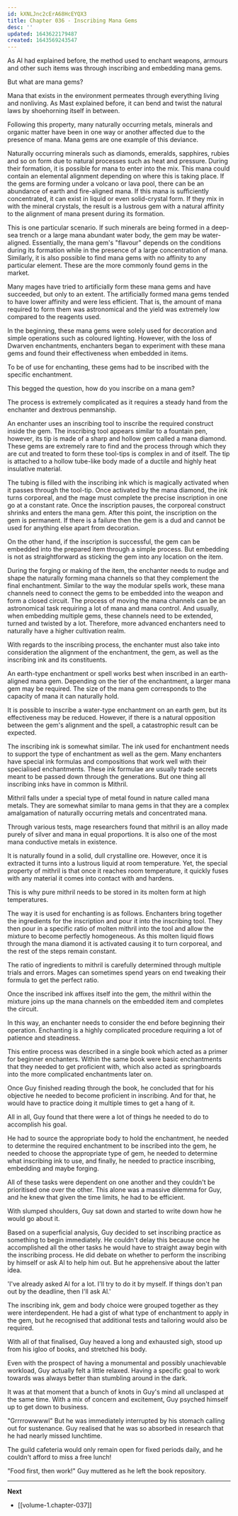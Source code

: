 ```yaml
---
id: kXNLJnc2cErA68HcEYQX3
title: Chapter 036 - Inscribing Mana Gems
desc: ''
updated: 1643622179487
created: 1643569243547
---
```


As Al had explained before, the method used to enchant weapons, armours and other such items was through inscribing and embedding mana gems.

But what are mana gems?

Mana that exists in the environment permeates through everything living and nonliving. As Mast explained before, it can bend and twist the natural laws by shoehorning itself in between.

Following this property, many naturally occurring metals, minerals and organic matter have been in one way or another affected due to the presence of mana. Mana gems are one example of this deviance.

Naturally occurring minerals such as diamonds, emeralds, sapphires, rubies and so on form due to natural processes such as heat and pressure. During their formation, it is possible for mana to enter into the mix. This mana could contain an elemental alignment depending on where this is taking place. If the gems are forming under a volcano or lava pool, there can be an abundance of earth and fire-aligned mana. If this mana is sufficiently concentrated, it can exist in liquid or even solid-crystal form. If they mix in with the mineral crystals, the result is a lustrous gem with a natural affinity to the alignment of mana present during its formation.

This is one particular scenario. If such minerals are being formed in a deep-sea trench or a large mana abundant water body, the gem may be water-aligned. Essentially, the mana gem's "flavour" depends on the conditions during its formation while in the presence of a large concentration of mana. Similarly, it is also possible to find mana gems with no affinity to any particular element. These are the more commonly found gems in the market.

Many mages have tried to artificially form these mana gems and have succeeded, but only to an extent. The artificially formed mana gems tended to have lower affinity and were less efficient. That is, the amount of mana required to form them was astronomical and the yield was extremely low compared to the reagents used.

In the beginning, these mana gems were solely used for decoration and simple operations such as coloured lighting. However, with the loss of Dwarven enchantments, enchanters began to experiment with these mana gems and found their effectiveness when embedded in items.

To be of use for enchanting, these gems had to be inscribed with the specific enchantment.

This begged the question, how do you inscribe on a mana gem?

The process is extremely complicated as it requires a steady hand from the enchanter and dextrous penmanship.

An enchanter uses an inscribing tool to inscribe the required construct inside the gem. The inscribing tool appears similar to a fountain pen, however, its tip is made of a sharp and hollow gem called a mana diamond. These gems are extremely rare to find and the process through which they are cut and treated to form these tool-tips is complex in and of itself. The tip is attached to a hollow tube-like body made of a ductile and highly heat insulative material.

The tubing is filled with the inscribing ink which is magically activated when it passes through the tool-tip. Once activated by the mana diamond, the ink turns corporeal, and the mage must complete the precise inscription in one go at a constant rate. Once the inscription pauses, the corporeal construct shrinks and enters the mana gem. After this point, the inscription on the gem is permanent. If there is a failure then the gem is a dud and cannot be used for anything else apart from decoration.

On the other hand, if the inscription is successful, the gem can be embedded into the prepared item through a simple process. But embedding is not as straightforward as sticking the gem into any location on the item.

During the forging or making of the item, the enchanter needs to nudge and shape the naturally forming mana channels so that they complement the final enchantment. Similar to the way the modular spells work, these mana channels need to connect the gems to be embedded into the weapon and form a closed circuit. The process of moving the mana channels can be an astronomical task requiring a lot of mana and mana control. And usually, when embedding multiple gems, these channels need to be extended, turned and twisted by a lot. Therefore, more advanced enchanters need to naturally have a higher cultivation realm.

With regards to the inscribing process, the enchanter must also take into consideration the alignment of the enchantment, the gem, as well as the inscribing ink and its constituents.

An earth-type enchantment or spell works best when inscribed in an earth-aligned mana gem. Depending on the tier of the enchantment, a larger mana gem may be required. The size of the mana gem corresponds to the capacity of mana it can naturally hold.

It is possible to inscribe a water-type enchantment on an earth gem, but its effectiveness may be reduced. However, if there is a natural opposition between the gem's alignment and the spell, a catastrophic result can be expected.

The inscribing ink is somewhat similar. The ink used for enchantment needs to support the type of enchantment as well as the gem. Many enchanters have special ink formulas and compositions that work well with their specialised enchantments. These ink formulae are usually trade secrets meant to be passed down through the generations. But one thing all inscribing inks have in common is Mithril.

Mithril falls under a special type of metal found in nature called mana metals. They are somewhat similar to mana gems in that they are a complex amalgamation of naturally occurring metals and concentrated mana.

Through various tests, mage researchers found that mithril is an alloy made purely of silver and mana in equal proportions. It is also one of the most mana conductive metals in existence.

It is naturally found in a solid, dull crystalline ore. However, once it is extracted it turns into a lustrous liquid at room temperature. Yet, the special property of mithril is that once it reaches room temperature, it quickly fuses with any material it comes into contact with and hardens.

This is why pure mithril needs to be stored in its molten form at high temperatures.

The way it is used for enchanting is as follows. Enchanters bring together the ingredients for the inscription and pour it into the inscribing tool. They then pour in a specific ratio of molten mithril into the tool and allow the mixture to become perfectly homogeneous. As this molten liquid flows through the mana diamond it is activated causing it to turn corporeal, and the rest of the steps remain constant.

The ratio of ingredients to mithril is carefully determined through multiple trials and errors. Mages can sometimes spend years on end tweaking their formula to get the perfect ratio.

Once the inscribed ink affixes itself into the gem, the mithril within the mixture joins up the mana channels on the embedded item and completes the circuit.

In this way, an enchanter needs to consider the end before beginning their operation. Enchanting is a highly complicated procedure requiring a lot of patience and steadiness.

This entire process was described in a single book which acted as a primer for beginner enchanters. Within the same book were basic enchantments that they needed to get proficient with, which also acted as springboards into the more complicated enchantments later on.

Once Guy finished reading through the book, he concluded that for his objective he needed to become proficient in inscribing. And for that, he would have to practice doing it multiple times to get a hang of it.

All in all, Guy found that there were a lot of things he needed to do to accomplish his goal.

He had to source the appropriate body to hold the enchantment, he needed to determine the required enchantment to be inscribed into the gem, he needed to choose the appropriate type of gem, he needed to determine what inscribing ink to use, and finally, he needed to practice inscribing, embedding and maybe forging.

All of these tasks were dependent on one another and they couldn't be prioritised one over the other. This alone was a massive dilemma for Guy, and he knew that given the time limits, he had to be efficient.

With slumped shoulders, Guy sat down and started to write down how he would go about it.

Based on a superficial analysis, Guy decided to set inscribing practice as something to begin immediately. He couldn't delay this because once he accomplished all the other tasks he would have to straight away begin with the inscribing process. He did debate on whether to perform the inscribing by himself or ask Al to help him out. But he apprehensive about the latter idea.

'I've already asked Al for a lot. I'll try to do it by myself. If things don't pan out by the deadline, then I'll ask Al.'

The inscribing ink, gem and body choice were grouped together as they were interdependent. He had a gist of what type of enchantment to apply in the gem, but he recognised that additional tests and tailoring would also be required.

With all of that finalised, Guy heaved a long and exhausted sigh, stood up from his igloo of books, and stretched his body.

Even with the prospect of having a monumental and possibly unachievable workload, Guy actually felt a little relaxed. Having a specific goal to work towards was always better than stumbling around in the dark.

It was at that moment that a bunch of knots in Guy's mind all unclasped at the same time. With a mix of concern and excitement, Guy psyched himself up to get down to business.

"Grrrrowwwwl" But he was immediately interrupted by his stomach calling out for sustenance. Guy realised that he was so absorbed in research that he had nearly missed lunchtime.

The guild cafeteria would only remain open for fixed periods daily, and he couldn't afford to miss a free lunch!

"Food first, then work!" Guy muttered as he left the book repository.

____

**Next**
* [[volume-1.chapter-037]]